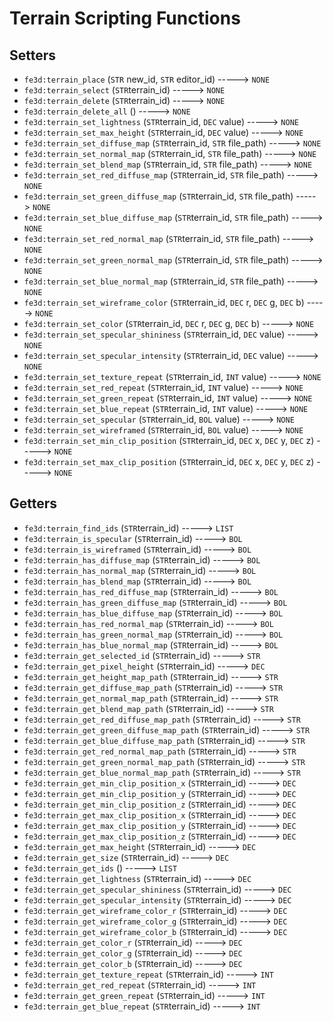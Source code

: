 # Terrain Scripting Functions

## Setters

- `fe3d:terrain_place` (`STR` new_id, `STR` editor_id) -----> `NONE`
- `fe3d:terrain_select` (`STR`terrain_id) -----> `NONE`
- `fe3d:terrain_delete` (`STR`terrain_id) -----> `NONE`
- `fe3d:terrain_delete_all` () -----> `NONE`
- `fe3d:terrain_set_lightness` (`STR`terrain_id, `DEC` value) -----> `NONE`
- `fe3d:terrain_set_max_height` (`STR`terrain_id, `DEC` value) -----> `NONE`
- `fe3d:terrain_set_diffuse_map` (`STR`terrain_id, `STR` file_path) -----> `NONE`
- `fe3d:terrain_set_normal_map` (`STR`terrain_id, `STR` file_path) -----> `NONE`
- `fe3d:terrain_set_blend_map` (`STR`terrain_id, `STR` file_path) -----> `NONE`
- `fe3d:terrain_set_red_diffuse_map` (`STR`terrain_id, `STR` file_path) -----> `NONE`
- `fe3d:terrain_set_green_diffuse_map` (`STR`terrain_id, `STR` file_path) -----> `NONE`
- `fe3d:terrain_set_blue_diffuse_map` (`STR`terrain_id, `STR` file_path) -----> `NONE`
- `fe3d:terrain_set_red_normal_map` (`STR`terrain_id, `STR` file_path) -----> `NONE`
- `fe3d:terrain_set_green_normal_map` (`STR`terrain_id, `STR` file_path) -----> `NONE`
- `fe3d:terrain_set_blue_normal_map` (`STR`terrain_id, `STR` file_path) -----> `NONE`
- `fe3d:terrain_set_wireframe_color` (`STR`terrain_id, `DEC` r, `DEC` g, `DEC` b) -----> `NONE`
- `fe3d:terrain_set_color` (`STR`terrain_id, `DEC` r, `DEC` g, `DEC` b) -----> `NONE`
- `fe3d:terrain_set_specular_shininess` (`STR`terrain_id, `DEC` value) -----> `NONE`
- `fe3d:terrain_set_specular_intensity` (`STR`terrain_id, `DEC` value) -----> `NONE`
- `fe3d:terrain_set_texture_repeat` (`STR`terrain_id, `INT` value) -----> `NONE`
- `fe3d:terrain_set_red_repeat` (`STR`terrain_id, `INT` value) -----> `NONE`
- `fe3d:terrain_set_green_repeat` (`STR`terrain_id, `INT` value) -----> `NONE`
- `fe3d:terrain_set_blue_repeat` (`STR`terrain_id, `INT` value) -----> `NONE`
- `fe3d:terrain_set_specular` (`STR`terrain_id, `BOL` value) -----> `NONE`
- `fe3d:terrain_set_wireframed` (`STR`terrain_id, `BOL` value) -----> `NONE`
- `fe3d:terrain_set_min_clip_position` (`STR`terrain_id, `DEC` x, `DEC` y, `DEC` z) -----> `NONE`
- `fe3d:terrain_set_max_clip_position` (`STR`terrain_id, `DEC` x, `DEC` y, `DEC` z) -----> `NONE`

## Getters

- `fe3d:terrain_find_ids` (`STR`terrain_id) -----> `LIST`
- `fe3d:terrain_is_specular` (`STR`terrain_id) -----> `BOL`
- `fe3d:terrain_is_wireframed` (`STR`terrain_id) -----> `BOL`
- `fe3d:terrain_has_diffuse_map` (`STR`terrain_id) -----> `BOL`
- `fe3d:terrain_has_normal_map` (`STR`terrain_id) -----> `BOL`
- `fe3d:terrain_has_blend_map` (`STR`terrain_id) -----> `BOL`
- `fe3d:terrain_has_red_diffuse_map` (`STR`terrain_id) -----> `BOL`
- `fe3d:terrain_has_green_diffuse_map` (`STR`terrain_id) -----> `BOL`
- `fe3d:terrain_has_blue_diffuse_map` (`STR`terrain_id) -----> `BOL`
- `fe3d:terrain_has_red_normal_map` (`STR`terrain_id) -----> `BOL`
- `fe3d:terrain_has_green_normal_map` (`STR`terrain_id) -----> `BOL`
- `fe3d:terrain_has_blue_normal_map` (`STR`terrain_id) -----> `BOL`
- `fe3d:terrain_get_selected_id` (`STR`terrain_id) -----> `STR`
- `fe3d:terrain_get_pixel_height` (`STR`terrain_id) -----> `DEC`
- `fe3d:terrain_get_height_map_path` (`STR`terrain_id) -----> `STR`
- `fe3d:terrain_get_diffuse_map_path` (`STR`terrain_id) -----> `STR`
- `fe3d:terrain_get_normal_map_path` (`STR`terrain_id) -----> `STR`
- `fe3d:terrain_get_blend_map_path` (`STR`terrain_id) -----> `STR`
- `fe3d:terrain_get_red_diffuse_map_path` (`STR`terrain_id) -----> `STR`
- `fe3d:terrain_get_green_diffuse_map_path` (`STR`terrain_id) -----> `STR`
- `fe3d:terrain_get_blue_diffuse_map_path` (`STR`terrain_id) -----> `STR`
- `fe3d:terrain_get_red_normal_map_path` (`STR`terrain_id) -----> `STR`
- `fe3d:terrain_get_green_normal_map_path` (`STR`terrain_id) -----> `STR`
- `fe3d:terrain_get_blue_normal_map_path` (`STR`terrain_id) -----> `STR`
- `fe3d:terrain_get_min_clip_position_x` (`STR`terrain_id) -----> `DEC`
- `fe3d:terrain_get_min_clip_position_y` (`STR`terrain_id) -----> `DEC`
- `fe3d:terrain_get_min_clip_position_z` (`STR`terrain_id) -----> `DEC`
- `fe3d:terrain_get_max_clip_position_x` (`STR`terrain_id) -----> `DEC`
- `fe3d:terrain_get_max_clip_position_y` (`STR`terrain_id) -----> `DEC`
- `fe3d:terrain_get_max_clip_position_z` (`STR`terrain_id) -----> `DEC`
- `fe3d:terrain_get_max_height` (`STR`terrain_id) -----> `DEC`
- `fe3d:terrain_get_size` (`STR`terrain_id) -----> `DEC`
- `fe3d:terrain_get_ids` () -----> `LIST`
- `fe3d:terrain_get_lightness` (`STR`terrain_id) -----> `DEC`
- `fe3d:terrain_get_specular_shininess` (`STR`terrain_id) -----> `DEC`
- `fe3d:terrain_get_specular_intensity` (`STR`terrain_id) -----> `DEC`
- `fe3d:terrain_get_wireframe_color_r` (`STR`terrain_id) -----> `DEC`
- `fe3d:terrain_get_wireframe_color_g` (`STR`terrain_id) -----> `DEC`
- `fe3d:terrain_get_wireframe_color_b` (`STR`terrain_id) -----> `DEC`
- `fe3d:terrain_get_color_r` (`STR`terrain_id) -----> `DEC`
- `fe3d:terrain_get_color_g` (`STR`terrain_id) -----> `DEC`
- `fe3d:terrain_get_color_b` (`STR`terrain_id) -----> `DEC`
- `fe3d:terrain_get_texture_repeat` (`STR`terrain_id) -----> `INT`
- `fe3d:terrain_get_red_repeat` (`STR`terrain_id) -----> `INT`
- `fe3d:terrain_get_green_repeat` (`STR`terrain_id) -----> `INT`
- `fe3d:terrain_get_blue_repeat` (`STR`terrain_id) -----> `INT`
